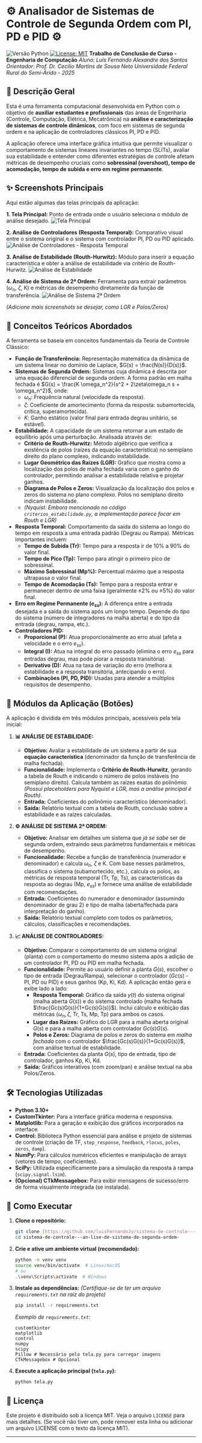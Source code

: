 # ⚙️ Analisador de Sistemas de Controle de Segunda Ordem com PI, PD e PID ⚙️

![Versão Python](https://img.shields.io/badge/python-3.10%2B-blue)
[![License: MIT](https://img.shields.io/badge/License-MIT-yellow.svg)](https://opensource.org/licenses/MIT) **Trabalho de Conclusão de Curso - Engenharia de Computação**
*Aluno: Luís Fernando Alexandre dos Santos*
*Orientador: Prof. Dr. Cecilio Martins de Sousa Neto*
*Universidade Federal Rural do Semi-Árido - 2025*

## 📜 Descrição Geral

Esta é uma ferramenta computacional desenvolvida em Python com o objetivo de **auxiliar estudantes e profissionais** das áreas de Engenharia (Controle, Computação, Elétrica, Mecatrônica) na **análise e caracterização de sistemas de controle dinâmicos**, com foco em sistemas de segunda ordem e na aplicação de controladores clássicos PI, PD e PID.

A aplicação oferece uma interface gráfica intuitiva que permite visualizar o comportamento de sistemas lineares invariantes no tempo (SLITs), avaliar sua estabilidade e entender como diferentes estratégias de controle afetam métricas de desempenho cruciais como **sobressinal (overshoot), tempo de acomodação, tempo de subida e erro em regime permanente**.

## ✨ Screenshots Principais

Aqui estão algumas das telas principais da aplicação:

**1. Tela Principal:** Ponto de entrada onde o usuário seleciona o módulo de análise desejado.
![Tela Principal](image/tela1.png)

**2. Análise de Controladores (Resposta Temporal):** Comparativo visual entre o sistema original e o sistema com controlador PI, PD ou PID aplicado.
![Análise de Controladores - Resposta Temporal](image/tela4-nova.png)

**3. Análise de Estabilidade (Routh-Hurwitz):** Módulo para inserir a equação característica e obter a análise de estabilidade via critério de Routh-Hurwitz.
![Análise de Estabilidade](image/tela2.png)

**4. Análise de Sistema de 2ª Ordem:** Ferramenta para extrair parâmetros ($\omega_n$, $\zeta$, K) e métricas de desempenho diretamente da função de transferência.
![Análise de Sistema 2ª Ordem](image/tela3-nova.png)

*(Adicione mais screenshots se desejar, como LGR e Polos/Zeros)*
## 🧠 Conceitos Teóricos Abordados

A ferramenta se baseia em conceitos fundamentais da Teoria de Controle Clássico:

* **Função de Transferência:** Representação matemática da dinâmica de um sistema linear no domínio de Laplace, $G(s) = \frac{N(s)}{D(s)}$.
* **Sistemas de Segunda Ordem:** Sistemas cuja dinâmica é descrita por uma equação diferencial de segunda ordem. A forma padrão em malha fechada é $G(s) = \frac{K \omega_n^2}{s^2 + 2\zeta\omega_n s + \omega_n^2}$, onde:
    * $\omega_n$: Frequência natural (velocidade da resposta).
    * $\zeta$: Coeficiente de amortecimento (forma da resposta: subamortecida, crítica, superamortecida).
    * $K$: Ganho estático (valor final para entrada degrau unitário, se estável).
* **Estabilidade:** A capacidade de um sistema retornar a um estado de equilíbrio após uma perturbação. Analisada através de:
    * **Critério de Routh-Hurwitz:** Método algébrico que verifica a existência de polos (raízes da equação característica) no semiplano direito do plano complexo, indicando instabilidade.
    * **Lugar Geométrico das Raízes (LGR):** Gráfico que mostra como a localização dos polos de malha fechada varia com o ganho do controlador, permitindo analisar a estabilidade relativa e projetar ganhos.
    * **Diagrama de Polos e Zeros:** Visualização da localização dos polos e zeros do sistema no plano complexo. Polos no semiplano direito indicam instabilidade.
    * *(Nyquist: Embora mencionado no código `criterios_estabilidade.py`, a implementação parece focar em Routh e LGR)*
* **Resposta Temporal:** Comportamento da saída do sistema ao longo do tempo em resposta a uma entrada padrão (Degrau ou Rampa). Métricas importantes incluem:
    * **Tempo de Subida (Tr):** Tempo para a resposta ir de 10% a 90% do valor final.
    * **Tempo de Pico (Tp):** Tempo para atingir o primeiro pico de sobressinal.
    * **Máximo Sobressinal (Mp%):** Percentual máximo que a resposta ultrapassa o valor final.
    * **Tempo de Acomodação (Ts):** Tempo para a resposta entrar e permanecer dentro de uma faixa (geralmente ±2% ou ±5%) do valor final.
* **Erro em Regime Permanente ($e_{ss}$):** A diferença entre a entrada desejada e a saída do sistema após um longo tempo. Depende do *tipo* do sistema (número de integradores na malha aberta) e do tipo da entrada (degrau, rampa, etc.).
* **Controladores PID:**
    * **Proporcional (P):** Atua proporcionalmente ao erro atual (afeta a velocidade e o erro $e_{ss}$).
    * **Integral (I):** Atua na integral do erro passado (elimina o erro $e_{ss}$ para entradas degrau, mas pode piorar a resposta transitória).
    * **Derivativo (D):** Atua na taxa de variação do erro (melhora a estabilidade e a resposta transitória, antecipando o erro).
    * **Combinações (PI, PD, PID):** Usadas para atender a múltiplos requisitos de desempenho.

## 🧭 Módulos da Aplicação (Botões)

A aplicação é dividida em três módulos principais, acessíveis pela tela inicial:

1.  **📊 ANÁLISE DE ESTABILIDADE:**
    * **Objetivo:** Avaliar a estabilidade de um sistema a partir de sua **equação característica** (denominador da função de transferência de malha fechada).
    * **Funcionalidade:** Implementa o **Critério de Routh-Hurwitz**, gerando a tabela de Routh e indicando o número de polos instáveis (no semiplano direito). Calcula também as raízes exatas do polinômio. *(Possui placeholders para Nyquist e LGR, mas a análise principal é Routh)*.
    * **Entrada:** Coeficientes do polinômio característico (denominador).
    * **Saída:** Relatório textual com a tabela de Routh, conclusão sobre a estabilidade e as raízes calculadas.

2.  **⚙️ ANÁLISE DE SISTEMA 2ª ORDEM:**
    * **Objetivo:** Analisar em detalhes um sistema que *já se sabe* ser de segunda ordem, extraindo seus parâmetros fundamentais e métricas de desempenho.
    * **Funcionalidade:** Recebe a função de transferência (numerador e denominador) e calcula $\omega_n$, $\zeta$ e K. Com base nesses parâmetros, classifica o sistema (subamortecido, etc.), calcula os polos, as métricas de resposta temporal (Tr, Tp, Ts), as características da resposta ao degrau (Mp, $e_{ss}$) e fornece uma análise de estabilidade com recomendações.
    * **Entrada:** Coeficientes do numerador e denominador (assumindo denominador de grau 2) e tipo de malha (aberta/fechada para interpretação do ganho).
    * **Saída:** Relatório textual completo com todos os parâmetros, cálculos, classificações e recomendações.

3.  **📈 ANÁLISE DE CONTROLADORES:**
    * **Objetivo:** Comparar o comportamento de um sistema original (planta) com o comportamento do mesmo sistema após a adição de um controlador PI, PD ou PID em malha fechada.
    * **Funcionalidade:** Permite ao usuário definir a planta $G(s)$, escolher o tipo de entrada (Degrau/Rampa), selecionar o controlador ($Gc(s)$ - PI, PD ou PID) e seus ganhos (Kp, Ki, Kd). A aplicação então gera e exibe lado a lado:
        * **Resposta Temporal:** Gráfico da saída $y(t)$ do sistema original (malha aberta $G(s)$) e do sistema controlado (malha fechada $\frac{Gc(s)G(s)}{1+Gc(s)G(s)}$). Inclui cálculo e exibição das métricas ($\omega_n, \zeta$, Tr, Ts, Mp, Tp) para ambos os casos.
        * **Lugar das Raízes:** Gráfico do LGR para a malha aberta original $G(s)$ e para a malha aberta com controlador $Gc(s)G(s)$.
        * **Polos e Zeros:** Diagrama de polos e zeros do sistema em *malha fechada* com o controlador $\frac{Gc(s)G(s)}{1+Gc(s)G(s)}$, com análise textual de estabilidade.
    * **Entrada:** Coeficientes da planta $G(s)$, tipo de entrada, tipo de controlador, ganhos Kp, Ki, Kd.
    * **Saída:** Gráficos interativos (com zoom/pan) e análise textual na aba Polos/Zeros.

## 🛠️ Tecnologias Utilizadas

* **Python 3.10+**
* **CustomTkinter:** Para a interface gráfica moderna e responsiva.
* **Matplotlib:** Para a geração e exibição dos gráficos incorporados na interface.
* **Control:** Biblioteca Python essencial para análise e projeto de sistemas de controle (criação de TF, `step_response`, `feedback`, `rlocus`, `poles`, `zeros`, `damp`).
* **NumPy:** Para cálculos numéricos eficientes e manipulação de arrays (vetores de tempo, coeficientes).
* **SciPy:** Utilizada especificamente para a simulação da resposta à rampa (`scipy.signal.lsim`).
* **(Opcional) CTkMessagebox:** Para exibir mensagens de sucesso/erro de forma visualmente integrada (se instalada).

## 🚀 Como Executar

1.  **Clone o repositório:**
    ```bash
    git clone [https://github.com/luisFernandoJv/sistema-de-controle---an-lise-de-sistema-de-segunda-ordem-.git](https://github.com/luisFernandoJv/sistema-de-controle---an-lise-de-sistema-de-segunda-ordem-.git)
    cd sistema-de-controle---an-lise-de-sistema-de-segunda-ordem-
    ```

2.  **Crie e ative um ambiente virtual (recomendado):**
    ```bash
    python -m venv venv
    source venv/bin/activate  # Linux/macOS
    # ou
    .\venv\Scripts\activate  # Windows
    ```

3.  **Instale as dependências:**
    *(Certifique-se de ter um arquivo `requirements.txt` na raiz do projeto)*
    ```bash
    pip install -r requirements.txt
    ```
    *Exemplo de `requirements.txt`:*
    ```
    customtkinter
    matplotlib
    control
    numpy
    scipy
    Pillow # Necessário pelo tela.py para carregar imagens
    CTkMessagebox # Opcional
    ```

4.  **Execute a aplicação principal (`tela.py`):**
    ```bash
    python tela.py
    ```

## 📄 Licença

Este projeto é distribuído sob a licença MIT. Veja o arquivo `LICENSE` para mais detalhes. (Se você não tiver um, pode remover esta linha ou adicionar um arquivo LICENSE com o texto da licença MIT).

---